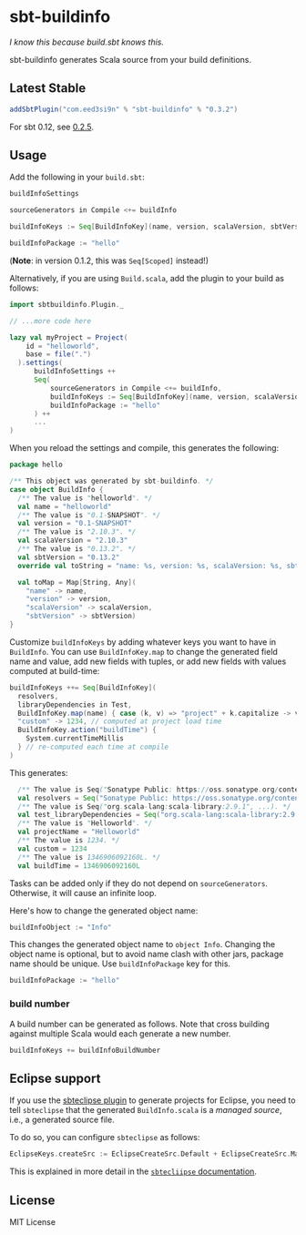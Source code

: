 sbt-buildinfo
=============

*I know this because build.sbt knows this.*

sbt-buildinfo generates Scala source from your build definitions.

Latest Stable
-------------

```scala
addSbtPlugin("com.eed3si9n" % "sbt-buildinfo" % "0.3.2")
```

For sbt 0.12, see [0.2.5](https://github.com/sbt/sbt-buildinfo/tree/0.2.5).

Usage
-----

Add the following in your `build.sbt`:

```scala
buildInfoSettings

sourceGenerators in Compile <+= buildInfo

buildInfoKeys := Seq[BuildInfoKey](name, version, scalaVersion, sbtVersion)

buildInfoPackage := "hello"
```

(__Note__: in version 0.1.2, this was `Seq[Scoped]` instead!)

Alternatively, if you are using `Build.scala`, add the plugin to your build as follows:

```scala
import sbtbuildinfo.Plugin._

// ...more code here

lazy val myProject = Project(
    id = "helloworld",
    base = file(".")
  ).settings(
      buildInfoSettings ++
      Seq(
          sourceGenerators in Compile <+= buildInfo,
          buildInfoKeys := Seq[BuildInfoKey](name, version, scalaVersion, sbtVersion),
          buildInfoPackage := "hello"
      ) ++
      ...
)
```

When you reload the settings and compile, this generates the following:

```scala
package hello

/** This object was generated by sbt-buildinfo. */
case object BuildInfo {
  /** The value is "helloworld". */
  val name = "helloworld"
  /** The value is "0.1-SNAPSHOT". */
  val version = "0.1-SNAPSHOT"
  /** The value is "2.10.3". */
  val scalaVersion = "2.10.3"
  /** The value is "0.13.2". */
  val sbtVersion = "0.13.2"
  override val toString = "name: %s, version: %s, scalaVersion: %s, sbtVersion: %s" format (name, version, scalaVersion, sbtVersion)

  val toMap = Map[String, Any](
    "name" -> name,
    "version" -> version,
    "scalaVersion" -> scalaVersion,
    "sbtVersion" -> sbtVersion)
}
```

Customize `buildInfoKeys` by adding whatever keys you want to have in `BuildInfo`. You can use `BuildInfoKey.map` to change the generated field name and value, add new fields with tuples, or add new fields with values computed at build-time:

```scala
buildInfoKeys ++= Seq[BuildInfoKey](
  resolvers,
  libraryDependencies in Test,
  BuildInfoKey.map(name) { case (k, v) => "project" + k.capitalize -> v.capitalize },
  "custom" -> 1234, // computed at project load time
  BuildInfoKey.action("buildTime") {
    System.currentTimeMillis
  } // re-computed each time at compile
)
```

This generates:

```scala
  /** The value is Seq("Sonatype Public: https://oss.sonatype.org/content/groups/public"). */
  val resolvers = Seq("Sonatype Public: https://oss.sonatype.org/content/groups/public")
  /** The value is Seq("org.scala-lang:scala-library:2.9.1", ...). */
  val test_libraryDependencies = Seq("org.scala-lang:scala-library:2.9.1", ...)
  /** The value is "Helloworld". */
  val projectName = "Helloworld"
  /** The value is 1234. */
  val custom = 1234
  /** The value is 1346906092160L. */
  val buildTime = 1346906092160L
```

Tasks can be added only if they do not depend on `sourceGenerators`. Otherwise, it will cause an infinite loop.

Here's how to change the generated object name:

```scala
buildInfoObject := "Info"
```

This changes the generated object name to `object Info`. Changing the object name is optional, but to avoid name clash with other jars, package name should be unique. Use `buildInfoPackage` key for this.

```scala
buildInfoPackage := "hello"
```

### build number

A build number can be generated as follows. Note that cross building against multiple Scala would each generate a new number.

```scala
buildInfoKeys += buildInfoBuildNumber
```

Eclipse support
---------------

If you use the [sbteclipse plugin](https://github.com/typesafehub/sbteclipse) to generate projects for Eclipse, you need to tell `sbteclipse` that the generated `BuildInfo.scala` is a _managed source_, i.e., a generated source file.

To do so, you can configure `sbteclipse` as follows:

```scala
EclipseKeys.createSrc := EclipseCreateSrc.Default + EclipseCreateSrc.Managed
```

This is explained in more detail in the [`sbtecliipse` documentation](https://github.com/typesafehub/sbteclipse/wiki/Using-sbteclipse).

License
-------

MIT License
